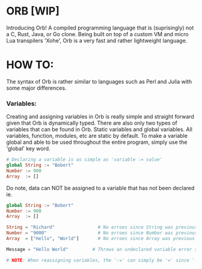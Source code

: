 # ORB [WIP]
Introducing Orb! A compiled programming language that is (suprisingly) not a C, Rust, Java, or Go clone. Being built on top of a custom VM and micro Lua transpilers 'Xohe', Orb is a very fast and rather lightweight language.

# HOW TO:
The syntax of Orb is rather similar to languages such as Perl and Julia with some major differences.
### Variables:
Creating and assigning variables in Orb is really simple and straight forward given that Orb is dynamically typed. There are also only two types of variables that can be found in Orb. Static variables and global variables. All variables, function, modules, etc are static by default. To make a variable global and able to be used throughout the entire program, simply use the 'global' key word.
```julia
# Declaring a variable is as simple as 'variable := value'
global String := "Bobert"
Number := 900
Array  := []
```
Do note, data can NOT be assigned to a variable that has not been declared ie.
```julia
global String := "Bobert"
Number := 900
Array  := []

String = "Richard"                # No erroes since String was previous declared
Number = "9000"                   # No erroes since Number was previous declared
Array  = ["Hello", "World"]       # No erroes since Array was previous declared

Message = "Hello World"         # Throws an undeclared variable error since 'Message' was no declared and data is trying to get assigned to it

# NOTE: When reassigning variables, the ':=' can simply be '=' since ':=' is used to declare variables, however it is still okay if you choose to use ':=' to reassign variables.
```
